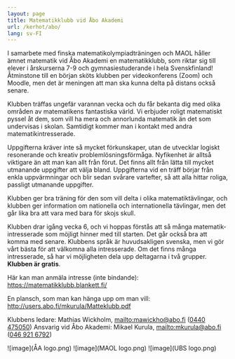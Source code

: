 ```yaml
---
layout: page
title: Matematikklubb vid Åbo Akademi
url: /kerhot/abo/
lang: sv-FI
---
```


I samarbete med finska matematikolympiadträningen och MAOL håller ämnet matematik vid Åbo Akademi en matematik­klubb, som riktar sig till elever i årskurserna 7-9 och gymnasie­studerande i hela Svensk­finland! Åtminstone till en början sköts klubben per video­konferens (Zoom) och Moodle, men det är meningen att man ska kunna delta på distans också senare. 

Klubben träffas ungefär varannan vecka och du får bekanta dig med olika områden av matematikens fantastiska värld. Vi erbjuder roligt matematiskt pyssel åt dem, som vill ha mera och annorlunda matematik än det som undervisas i skolan. Samtidigt kommer man i kontakt med andra matematikintresserade. 

Uppgifterna kräver inte så mycket förkunskaper, utan de utvecklar logiskt resonerande och kreativ problem­lösnings­förmåga. Nyfikenhet är alltså viktigare än att man kan allt från förut. Det finns allt från lätta till mycket utmanande uppgifter att välja bland. Uppgifterna vid en träff börjar från enkla uppvärmningar och blir sedan svårare vartefter, så att alla hittar roliga, passligt utmanande uppgifter.

Klubben ger bra träning för den som vill delta i olika matematiktävlingar, och klubben ger information om nationella och internationella tävlingar, men det går lika bra att vara med bara för skojs skull. 

Klubben drar igång vecka 6, och vi hoppas förstås att så många matematik­intresserade som möjligt hinner med till starten. Det går också bra att komma med senare. Klubbens språk är huvudsakligen svenska, men vi gör vårt bästa för att välkomna alla intresserade. Om det finns många intresserade, så har vi möjligheten dela upp deltagarna i två grupper. **Klubben är gratis**.

Här kan man anmäla intresse (inte bindande): <https://matematikklubb.blankett.fi/>

En plansch, som man kan hänga upp om man vill: <http://users.abo.fi/mkurula/Matteklubb.pdf>

Klubbens ledare: Mathias Wickholm, <mailto:mawickho@abo.fi> ([0440 475050](tel:0440-475050))
Ansvarig vid Åbo Akademi: Mikael Kurula, <mailto:mkurula@abo.fi> ([046 921 6792](tel:046-921-6792))

![image](ÅA logo.png) ![image](MAOL logo.png) ![image](UBS logo.png)
